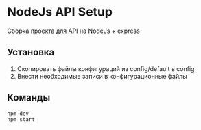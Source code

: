 # NodeJs API Setup
Cборка проекта для API на NodeJs + express

## Установка
1. Скопировать файлы конфигураций из config/default в config
2. Внести необходимые записи в конфигурационные файлы

## Команды
```
npm dev
npm start
```